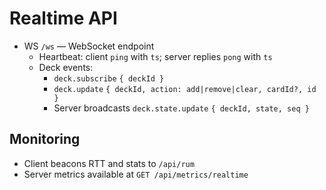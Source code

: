 # Realtime API

- WS `/ws` — WebSocket endpoint
  - Heartbeat: client `ping` with `ts`; server replies `pong` with `ts`
  - Deck events:
    - `deck.subscribe` `{ deckId }`
    - `deck.update` `{ deckId, action: add|remove|clear, cardId?, id }`
    - Server broadcasts `deck.state.update` `{ deckId, state, seq }`

## Monitoring

- Client beacons RTT and stats to `/api/rum`
- Server metrics available at `GET /api/metrics/realtime`
